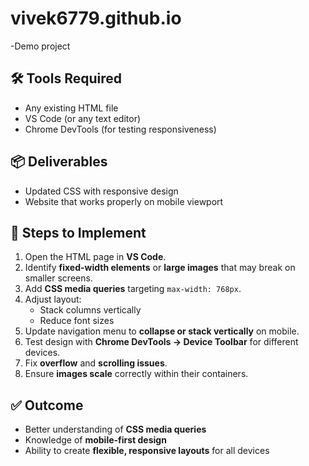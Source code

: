 # vivek6779.github.io 
 -Demo project 
## 🛠 Tools Required  
- Any existing HTML file  
- VS Code (or any text editor)  
- Chrome DevTools (for testing responsiveness)  

## 📦 Deliverables  
- Updated CSS with responsive design  
- Website that works properly on mobile viewport  

## 📝 Steps to Implement  
1. Open the HTML page in **VS Code**.  
2. Identify **fixed-width elements** or **large images** that may break on smaller screens.  
3. Add **CSS media queries** targeting `max-width: 768px`.  
4. Adjust layout:  
   - Stack columns vertically  
   - Reduce font sizes  
5. Update navigation menu to **collapse or stack vertically** on mobile.  
6. Test design with **Chrome DevTools → Device Toolbar** for different devices.  
7. Fix **overflow** and **scrolling issues**.  
8. Ensure **images scale** correctly within their containers.  

## ✅ Outcome  
- Better understanding of **CSS media queries**  
- Knowledge of **mobile-first design**  
- Ability to create **flexible, responsive layouts** for all devices  

